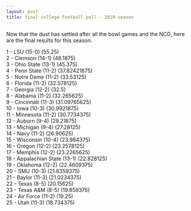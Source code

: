 ```yaml
---
layout: post
title: final college football poll - 2019 season
---
```


Now that the dust has settled after all the bowl games and the NCG,
here are the final results for this season.

1 - LSU (15-0) (55.25)  
2 - Clemson (14-1) (48.1875)  
3 - Ohio State (13-1) (45.375)  
4 - Penn State (11-2) (37.82421875)  
5 - Notre Dame (11-2) (33.53125)  
6 - Florida (11-2) (32.578125)  
7 - Georgia (12-2) (32.5)  
8 - Alabama (11-2) (32.265625)  
9 - Cincinnati (11-3) (31.09765625)  
10 - Iowa (10-3) (30.9921875)  
11 - Minnesota (11-2) (30.7734375)  
12 - Auburn (9-4) (29.21875)  
13 - Michigan (9-4) (27.28125)  
14 - Navy (11-2) (26.90625)  
15 - Wisconsin (10-4) (23.984375)  
16 - Oregon (12-2) (23.2578125)  
17 - Memphis (12-2) (23.2265625)  
18 - Appalachian State (13-1) (22.828125)  
19 - Oklahoma (12-2) (22.4609375)  
20 - SMU (10-3) (21.8359375)  
21 - Baylor (11-3) (21.0234375)  
22 - Texas (8-5) (20.15625)  
23 - Texas A&M (8-5) (19.859375)  
24 - Air Force (11-2) (19.25)  
25 - Utah (11-3) (18.734375)  
